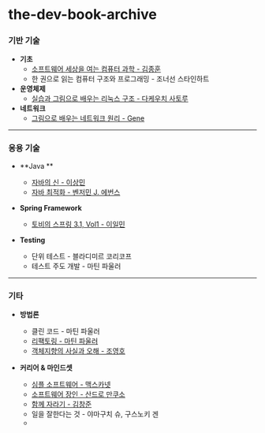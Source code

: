 # the-dev-book-archive


### 기반 기술
- **기초**
	- [소프트웨어 세상을 여는 컴퓨터 과학 - 김종훈](https://github.com/leeho1110/computer-science-opens-the-world-of-software)
	- 한 권으로 읽는 컴퓨터 구조와 프로그래밍 - 조너선 스타인하트
- **운영체제**
	- [실습과 그림으로 배우는 리눅스 구조 - 다케우치 사토루](https://github.com/leeho1110/learn-linux-structure-by-illustration-and-kata)
- **네트워크**
	- [그림으로 배우는 네트워크 원리 - Gene](https://github.com/leeho1110/learn-how-to-network-works-by-illustration)

---

### 응용 기술

- **Java **
	- [자바의 신 - 이상민](https://github.com/leeho1110/godofjava)
	- [자바 최적화 - 벤저민 J. 에번스](https://github.com/leeho1110/optimizing-Java)
- **Spring Framework**
	- [토비의 스프링 3.1, Vol1 - 이일민](https://github.com/leeho1110/tobys-spring-3.1-vol1)

- **Testing**
	- 단위 테스트 - 블라디미르 코리코프
	- 테스트 주도 개발 - 마틴 파울러
---

### 기타

- **방법론**
	- 클린 코드 - 마틴 파울러
	- [리팩토링 - 마틴 파울러](https://github.com/leeho1110/refactoring)
	- [객체지향의 사실과 오해 - 조영호](https://github.com/leeho1110/the-essense-of-object-orientation)

- **커리어 & 마인드셋**
	- [심플 소프트웨어 - 맥스카넷](https://github.com/leeho1110/simple-software)
	- [소프트웨어 장인 - 산드로 만쿠소](https://github.com/leeho1110/the-software-craftsman)
	- [함께 자라기 - 김창준](https://github.com/leeho1110/growing-up-together)
	- 일을 잘한다는 것 - 야마구치 슈, 구스노키 겐
	-
